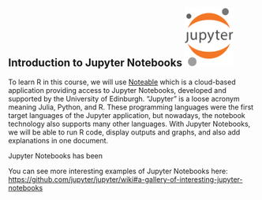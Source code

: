 ## Introduction to Jupyter Notebooks <img src="Figures/Jupyter_logo.svg.png" alt="Jupyter Notebooks Logo" title="Jupyter Notebooks Logo" width="100" height="120">

To learn R in this course, we will use [Noteable](https://noteable.edina.ac.uk/) which is a cloud-based application providing access to Jupyter Notebooks, developed and supported by the University of Edinburgh. “Jupyter” is a loose acronym meaning Julia, Python, and R. These programming languages were the first target languages of the Jupyter application, but nowadays, the notebook technology also supports many other languages. With Jupyter Notebooks, we will be able to run R code, display outputs and graphs, and also add explanations in one document.

Jupyter Notebooks has been 


You can see more interesting examples of Jupyter Notebooks here:
https://github.com/jupyter/jupyter/wiki#a-gallery-of-interesting-jupyter-notebooks
